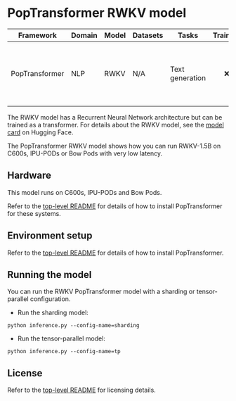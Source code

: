 # PopTransformer RWKV model

| Framework | Domain | Model | Datasets | Tasks | Training | Inference | Reference |
|-----------|--------|-------|----------|-------|----------|-----------|-----------|
| PopTransformer | NLP | RWKV | N/A | Text generation | <p style="text-align: center;">❌ <br>| <p style="text-align: center;">✅ <br>| Min. 8 IPUs required<br> or Min: 8 C600 cards required | - |

The RWKV model has a Recurrent Neural Network architecture but can be trained as a transformer. For details about the RWKV model, see the [model card](https://huggingface.co/RWKV/rwkv-raven-1b5) on Hugging Face.

The PopTransformer RWKV model shows how you can run RWKV-1.5B on C600s, IPU-PODs or Bow Pods with very low latency.

## Hardware

This model runs on C600s, IPU-PODs and Bow Pods.

Refer to the [top-level README](../../README.md#environment-setup) for details of how to install PopTransformer for these systems.

## Environment setup

Refer to the [top-level README](../../README.md#environment-setup) for details of how to install PopTransformer.

## Running the model

You can run the RWKV PopTransformer model with a sharding or tensor-parallel configuration.

- Run the sharding model:
```
python inference.py --config-name=sharding
```

- Run the tensor-parallel model:
```
python inference.py --config-name=tp
```


## License

Refer to the [top-level README](../../README.md#licenses) for licensing details.
